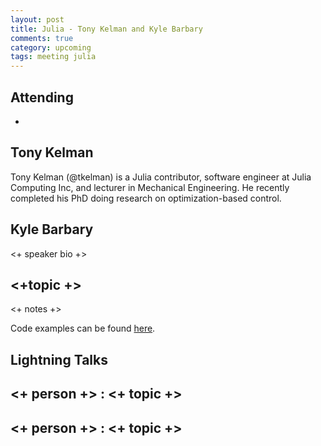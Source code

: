 ```yaml
---
layout: post
title: Julia - Tony Kelman and Kyle Barbary
comments: true
category: upcoming
tags: meeting julia
---
```



## Attending

- 

## Tony Kelman

Tony Kelman (@tkelman) is a Julia contributor, software engineer at Julia Computing Inc, and lecturer in Mechanical Engineering. He recently completed his PhD doing research on optimization-based control.

## Kyle Barbary

<+ speaker bio +> 

## <+topic +>

<+ notes +>

Code examples can be found [here][code].

## Lightning Talks 

## <+ person +> : <+ topic +>

## <+ person +> : <+ topic +>


[code]: https://github.com/thehackerwithin/berkeley/tree/master/topic "Code Examples" 
